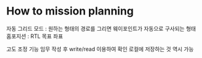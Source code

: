 # How to mission planning

자동 그리드 모드 : 원하는 형태의 경로를 그리면 웨이포인트가 자동으로 구사되는 형태 
홈포지션 : RTL 목표 좌표

고도 조정 기능
임무 작성 후 write/read 이용하여 확인
로컬에 저장하는 것 역시 가능 